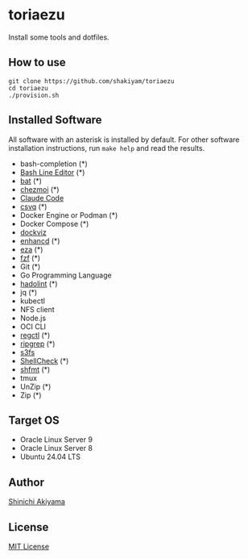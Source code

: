 toriaezu
========

Install some tools and dotfiles.

How to use
----------

```console
git clone https://github.com/shakiyam/toriaezu
cd toriaezu
./provision.sh
```

Installed Software
------------------

All software with an asterisk is installed by default.
For other software installation instructions, run `make help` and read the results.

* bash-completion (*)
* [Bash Line Editor](https://github.com/akinomyoga/ble.sh) (*)
* [bat](https://github.com/sharkdp/bat) (*)
* [chezmoi](https://www.chezmoi.io/) (*)
* [Claude Code](https://claude.ai/code)
* [csvq](https://github.com/mithrandie/csvq) (*)
* Docker Engine or Podman (*)
* Docker Compose (*)
* [dockviz](https://github.com/justone/dockviz)
* [enhancd](https://github.com/b4b4r07/enhancd) (*)
* [eza](https://github.com/eza-community/eza) (*)
* [fzf](https://github.com/junegunn/fzf) (*)
* Git (*)
* Go Programming Language
* [hadolint](https://github.com/hadolint/hadolint) (*)
* jq (*)
* kubectl
* NFS client
* Node.js
* OCI CLI
* [regctl](https://github.com/regclient/regclient) (*)
* [ripgrep](https://github.com/BurntSushi/ripgrep) (*)
* [s3fs](https://github.com/s3fs-fuse/s3fs-fuse)
* [ShellCheck](https://github.com/koalaman/shellcheck) (*)
* [shfmt](https://github.com/mvdan/sh) (*)
* tmux
* UnZip (*)
* Zip (*)

Target OS
---------

* Oracle Linux Server 9
* Oracle Linux Server 8
* Ubuntu 24.04 LTS

Author
------

[Shinichi Akiyama](https://github.com/shakiyam)

License
-------

[MIT License](https://opensource.org/licenses/MIT)
